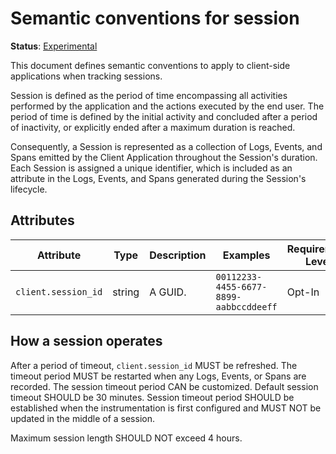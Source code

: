 # Semantic conventions for session

**Status**: [Experimental][DocumentStatus]

This document defines semantic conventions to apply to client-side applications when tracking sessions.

Session is defined as the period of time encompassing all activities performed by the application and the actions
executed by the end user. The period of time is defined by the initial activity and concluded after a period of
inactivity, or explicitly ended after a maximum duration is reached.

Consequently, a Session is represented as a collection of Logs, Events, and Spans emitted by the Client Application
throughout the Session's duration. Each Session is assigned a unique identifier, which is included as an attribute in
the Logs, Events, and Spans generated during the Session's lifecycle.

## Attributes

<!-- semconv client-session-id -->
| Attribute  | Type | Description  | Examples  | Requirement Level |
|---|---|---|---|---|
| `client.session_id` | string | A GUID. | `00112233-4455-6677-8899-aabbccddeeff` | Opt-In |
<!-- endsemconv -->

## How a session operates

After a period of timeout, `client.session_id` MUST be refreshed.
The timeout period MUST be restarted when any Logs, Events, or Spans are recorded.
The session timeout period CAN be customized.
Default session timeout SHOULD be 30 minutes. Session timeout period SHOULD be established when the instrumentation is
first configured and MUST NOT be updated in the middle of a session.

Maximum session length SHOULD NOT exceed 4 hours.

[DocumentStatus]: https://github.com/open-telemetry/opentelemetry-specification/tree/v1.22.0/specification/document-status.md
